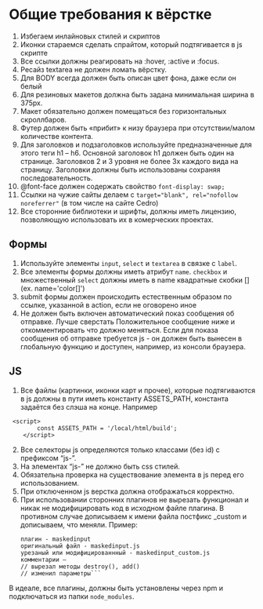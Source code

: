 # Общие требования к вёрстке

1. Избегаем инлайновых стилей и скриптов
2. Иконки стараемся сделать спрайтом, который подтягивается в js скрипте
4. Все ссылки должны реагировать на :hover, :active и :focus. 
5. Ресайз textarea не должен ломать вёрстку.
6. Для BODY всегда должен быть описан цвет фона, даже если он белый
7. Для резиновых макетов должна быть задана минимальная ширина в 375px.
8. Макет обязательно должен помещаться без горизонтальных скроллбаров. 
9. Футер должен быть «прибит» к низу браузера при отсутствии/малом количестве контента.
10. Для заголовков и подзаголовков используйте предназначенные для этого теги h1 – h6. Основной заголовок h1 должен быть один на странице. Заголовков 2 и 3 уровня не более 3х каждого вида на страницу. Заголовки должны быть использованы сохраняя последовательность.
11. @font-face должен содержать свойство `font-display: swap;`
12. Ссылки на чужие сайты делаем с `target="blank", rel="nofollow noreferrer"` (в том числе на сайте Cedro)
13. Все сторонние библиотеки и шрифты, должны иметь лицензию, позволяющую использовать их в комерческих проектах.

## Формы

1. Используйте элементы `input`, `select` и `textarea` в связке с `label`.
2. Все элементы формы должны иметь атрибут `name`. `checkbox` и множественный `select` должны иметь в name квадратные скобки [] (ex. name='color[]')
3. submit формы должен происходить естественным образом по ссылке, указанной в action, если не оговорено иное
4. Не должен быть включен автоматический показ сообщения об отправке. Лучше сверстать Положительное сообщение ниже и откомментировать что должно меняться. Если для показа сообщения об отправке требуется js - он должен быть вынесен в глобальную функцию и доступен, например, из консоли браузера. 


## JS

1. Все файлы (картинки, иконки карт и прочее), которые подтягиваются в js должны в пути иметь константу  ASSETS_PATH, константа задаётся без слэша на конце. Например
```
 <script>
        const ASSETS_PATH = '/local/html/build';
    </script>
```
2. Все селекторы js определяются только классами (без id) с префиксом “js-”.
3. На элементах “js-” не должно быть css стилей.
4. Обязательна проверка на существование элемента в js перед его использованием.
5. При отключенном js верстка должна отображаться корректно.
6. При использовании сторонних плагинов не вырезать функционал и никак не модифицировать код в исходном файле плагина. В противном случае дописываем к имени файла постфикс _custom и дописываем, что меняли.
   Пример:
   ```
   плагин - maskedinput
   оригинальный файл - maskedinput.js
   урезаный или модифицированнный - maskedinput_custom.js
   комментарии —
   // вырезал методы destroy(), add()
   // изменил параметры```
В идеале, все плагины, должны быть установлены через npm и подключаться из папки `node_modules`.
